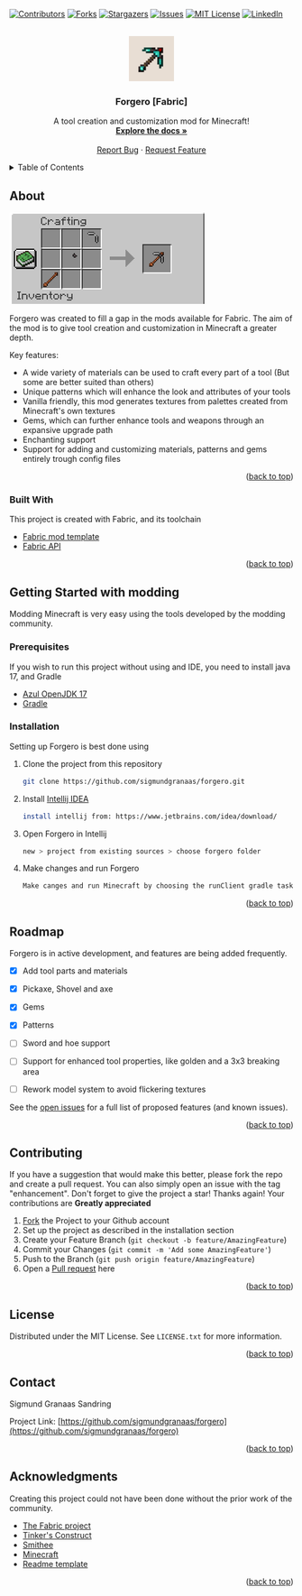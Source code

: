 <div id="top"></div>

<!-- PROJECT SHIELDS -->
<!--
*** I'm using markdown "reference style" links for readability.
*** Reference links are enclosed in brackets [ ] instead of parentheses ( ).
*** See the bottom of this document for the declaration of the reference variables
*** for contributors-url, forks-url, etc. This is an optional, concise syntax you may use.
*** https://www.markdownguide.org/basic-syntax/#reference-style-links
-->
[![Contributors][contributors-shield]][contributors-url]
[![Forks][forks-shield]][forks-url]
[![Stargazers][stars-shield]][stars-url]
[![Issues][issues-shield]][issues-url]
[![MIT License][license-shield]][license-url]
[![LinkedIn][linkedin-shield]][linkedin-url]



<!-- PROJECT LOGO -->
<br />
<div align="center">
  <a href="https://www.curseforge.com/minecraft/mc-mods/forgero">
    <img src="assets/logo.png" alt="Logo" width="80" height="80">
  </a>

<h3 align="center">Forgero [Fabric]</h3>

  <p align="center">
    A tool creation and customization mod for Minecraft!
    <br />
    <a href="https://github.com/sigmundgranaas/forgero/wiki"><strong>Explore the docs »</strong></a>
    <br />
    <br />
    <a href="https://github.com/sigmundgranaas/forgero/issues">Report Bug</a>
    ·
    <a href="https://github.com/sigmundgranaas/forgeroissues">Request Feature</a>
  </p>
</div>


<!-- TABLE OF CONTENTS -->
<details>
  <summary>Table of Contents</summary>
  <ol>
    <li>
      <a href="#about-the-project">About The Project</a>
      <ul>
        <li><a href="#built-with">Built With</a></li>
      </ul>
    </li>
    <li>
      <a href="#getting-started">Getting Started</a>
      <ul>
        <li><a href="#prerequisites">Prerequisites</a></li>
        <li><a href="#installation">Installation</a></li>
      </ul>
    </li>
    <li><a href="#roadmap">Roadmap</a></li>
    <li><a href="#contributing">Contributing</a></li>
    <li><a href="#license">License</a></li>
    <li><a href="#contact">Contact</a></li>
    <li><a href="#acknowledgments">Acknowledgments</a></li>
  </ol>
</details>



<!-- ABOUT FORGERO -->
## About

[![Forgero][product-screenshot]](https://www.curseforge.com/minecraft/mc-mods/forgero)

Forgero was created to fill a gap in the mods available for Fabric.
The aim of the mod is to give tool creation and customization in Minecraft a greater depth.


Key features:
* A wide variety of materials can be used to craft every part of a tool (But some are better suited than others)
* Unique patterns which will enhance the look and attributes of your tools
* Vanilla friendly, this mod generates textures from palettes created from Minecraft's own textures
* Gems, which can further enhance tools and weapons through an expansive upgrade path
* Enchanting support
* Support for adding and customizing materials, patterns and gems entirely trough config files

<p align="right">(<a href="#top">back to top</a>)</p>



### Built With

This project is created with Fabric, and its toolchain

* [Fabric mod template](https://github.com/FabricMC/fabric-example-mod)
* [Fabric API](https://github.com/FabricMC/fabric)

<p align="right">(<a href="#top">back to top</a>)</p>



<!-- GETTING STARTED -->
## Getting Started with modding

Modding Minecraft is very easy using the tools developed by the modding community. 

### Prerequisites

If you wish to run this project without using and IDE, you need to install java 17, and Gradle
* [Azul OpenJDK 17](https://www.azul.com/downloads/?package=jdk)
* [Gradle](https://gradle.org/)

### Installation

Setting up Forgero is best done using 

1. Clone the project from this repository
   ```sh
   git clone https://github.com/sigmundgranaas/forgero.git
   ```
2. Install [Intellij IDEA](https://www.jetbrains.com/idea/download/)
     ```sh
   install intellij from: https://www.jetbrains.com/idea/download/
   ```
   
3. Open Forgero in Intellij
   ```sh
   new > project from existing sources > choose forgero folder
   ```
4. Make changes and run Forgero
   ```sh
   Make canges and run Minecraft by choosing the runClient gradle task from the righand Gradle menu
   ```

<p align="right">(<a href="#top">back to top</a>)</p>


<!-- ROADMAP -->
## Roadmap

Forgero is in active development, and features are being added frequently.

- [x] Add tool parts and materials
- [x] Pickaxe, Shovel and axe
- [x] Gems
- [x] Patterns
- [ ] Sword and hoe support
- [ ] Support for enhanced tool properties, like golden and a 3x3 breaking area
- [ ] Rework model system to avoid flickering textures


See the [open issues](https://github.com/sigmundgranaas/forgero/issues) for a full list of proposed features (and known issues).

<p align="right">(<a href="#top">back to top</a>)</p>


<!-- CONTRIBUTING -->
## Contributing

If you have a suggestion that would make this better, please fork the repo and create a pull request. You can also simply open an issue with the tag "enhancement".
Don't forget to give the project a star! Thanks again! Your contributions are **Greatly appreciated**

1. [Fork](https://github.com/sigmundgranaas/forgero/fork) the Project to your Github account
2. Set up the project as described in the installation section
3. Create your Feature Branch (`git checkout -b feature/AmazingFeature`)
4. Commit your Changes (`git commit -m 'Add some AmazingFeature'`)
5. Push to the Branch (`git push origin feature/AmazingFeature`)
6. Open a [Pull request](https://github.com/sigmundgranaas/forgero/pulls) here 

<p align="right">(<a href="#top">back to top</a>)</p>



<!-- LICENSE -->
## License

Distributed under the MIT License. See `LICENSE.txt` for more information.

<p align="right">(<a href="#top">back to top</a>)</p>



<!-- CONTACT -->
## Contact

Sigmund Granaas Sandring

Project Link: [https://github.com/sigmundgranaas/forgero](https://github.com/sigmundgranaas/forgero)

<p align="right">(<a href="#top">back to top</a>)</p>



<!-- ACKNOWLEDGMENTS -->
## Acknowledgments

Creating this project could not have been done without the prior work of the community.

* [The Fabric project](https://fabricmc.net/)
* [Tinker's Construct](https://github.com/SlimeKnights/TinkersConstruct)
* [Smithee](https://github.com/LordDeatHunter/Smithee)
* [Minecraft](https://www.minecraft.net)
* [Readme template](ttps://github.com/othneildrew/Best-README-Template/)


<p align="right">(<a href="#top">back to top</a>)</p>



<!-- MARKDOWN LINKS & IMAGES -->
<!-- https://www.markdownguide.org/basic-syntax/#reference-style-links -->
[contributors-shield]: https://img.shields.io/github/contributors/sigmundgranaas/forgero.svg?style=for-the-badge
[contributors-url]: https://github.com/sigmundgranaas/forgero/graphs/contributors
[forks-shield]: https://img.shields.io/github/forks/sigmundgranaas/forgero.svg?style=for-the-badge
[forks-url]: https://github.com/sigmundgranaas/forgero/network/members
[stars-shield]: https://img.shields.io/github/stars/sigmundgranaas/forgero.svg?style=for-the-badge
[stars-url]: https://github.com/sigmundgranaas/forgero/stargazers
[issues-shield]: https://img.shields.io/github/issues/sigmundgranaas/forgero.svg?style=for-the-badge
[issues-url]: https://github.com/othneildrew/Best-README-Template/issues
[license-shield]: https://img.shields.io/github/license/sigmundgranaas/forgero.svg?style=for-the-badge
[license-url]: https://github.com/sigmundgranaas/forgero/blob/master/LICENSE.txt
[linkedin-shield]: https://img.shields.io/badge/-LinkedIn-black.svg?style=for-the-badge&logo=linkedin&colorB=555
[linkedin-url]: https://linkedin.com/in/sigmundgranaas
[product-screenshot]: assets/crafting.png